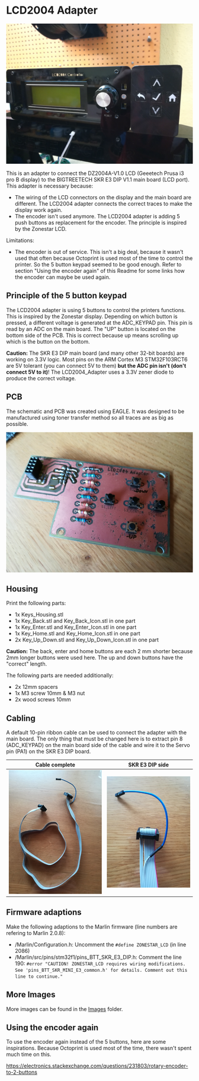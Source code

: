 # LCD2004 Adapter

![Before](/Images/LCD_withAdapter2.jpg)

This is an adapter to connect the DZ2004A-V1.0 LCD (Geeetech Prusa i3 pro B display) to the BIGTREETECH SKR E3 DIP V1.1 main board (LCD port).
This adapter is necessary because:
- The wiring of the LCD connectors on the display and the main board are different. The LCD2004 adapter connects the correct traces to make the display work again.
- The encoder isn't used anymore. The LCD2004 adapter is adding 5 push buttons as replacement for the encoder. The principle is inspired by the Zonestar LCD. 

Limitations:
- The encoder is out of service. This isn't a big deal, because it wasn't used that often because Octoprint is used most of the time to control the printer. So the 5 button keypad seemed to be good enough. Refer to section "Using the encoder again" of this Readme for some links how the encoder can maybe be used again.

## Principle of the 5 button keypad
The LCD2004 adapter is using 5 buttons to control the printers functions. This is inspired by the Zonestar display. 
Depending on which button is pressed, a different voltage is generated at the ADC_KEYPAD pin. This pin is read by an ADC on the main board.
The "UP" button is located on the bottom side of the PCB. This is correct because up means scrolling up which is the button on the bottom.

**Caution:** The SKR E3 DIP main board (and many other 32-bit boards) are working on 3.3V logic. Most pins on the ARM Cortex M3 STM32F103RCT6 are 5V tolerant (you can connect 5V to them) **but the ADC pin isn't (don't connect 5V to it)**! The LCD2004_Adapter uses a 3.3V zener diode to produce the correct voltage.

## PCB
The schematic and PCB was created using EAGLE. It was designed to be manufactured using toner transfer method so all traces are as big as possible.

![Before](/Images/LCD2004_Adapter_PCB_1.jpg)

## Housing
Print the following parts:
- 1x Keys_Housing.stl
- 1x Key_Back.stl and Key_Back_Icon.stl in one part
- 1x Key_Enter.stl and Key_Enter_Icon.stl in one part
- 1x Key_Home.stl and Key_Home_Icon.stl in one part
- 2x Key_Up_Down.stl and Key_Up_Down_Icon.stl in one part

**Caution:** The back, enter and home buttons are each 2 mm shorter because 2mm longer buttons were used here. The up and down buttons have the "correct" length.

The following parts are needed additionally:
- 2x 12mm spacers
- 1x M3 screw 10mm & M3 nut
- 2x wood screws 10mm

## Cabling
A default 10-pin ribbon cable can be used to connect the adapter with the main board. 
The only thing that must be changed here is to extract pin 8 (ADC_KEYPAD) on the main board side of the cable and wire it to the Servo pin (PA1) on the SKR E3 DIP board.

Cable complete                                |  SKR E3 DIP side
:--------------------------------------------:|:-------------------------:
![Cable complete](/Images/Cable_complete.jpg) |  ![Cable SKR E3 DIP side](/Images/Cable_SKR_E3_DIP.jpg)

## Firmware adaptions
Make the following adaptions to the Marlin firmware (line numbers are refering to Marlin 2.0.8):
- <Marlin root>/Marlin/Configuration.h: 
  Uncomment the `#define ZONESTAR_LCD` (in line 2086)
- <Marlin root>/Marlin/src/pins/stm32f1/pins_BTT_SKR_E3_DIP.h:
  Comment the line 190: `#error "CAUTION! ZONESTAR_LCD requires wiring modifications. See 'pins_BTT_SKR_MINI_E3_common.h' for details. Comment out this line to continue."`

## More Images
More images can be found in the [Images](/Images/) folder.

## Using the encoder again
To use the encoder again instead of the 5 buttons, here are some inspirations. Because Octoprint is used most of the time, there wasn't spent much time on this.

https://electronics.stackexchange.com/questions/231803/rotary-encoder-to-2-buttons
